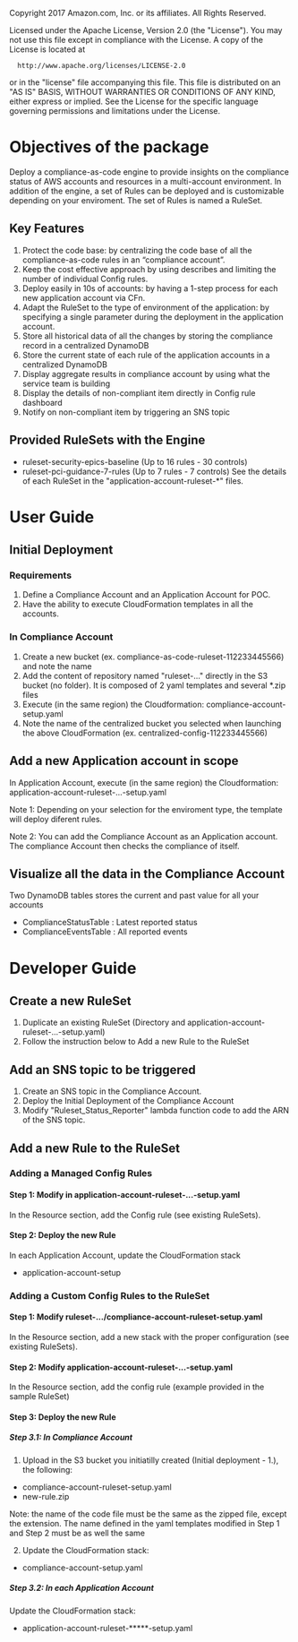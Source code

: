   Copyright 2017 Amazon.com, Inc. or its affiliates. All Rights Reserved.
  
  Licensed under the Apache License, Version 2.0 (the "License").
  You may not use this file except in compliance with the License.
  A copy of the License is located at
  
      http://www.apache.org/licenses/LICENSE-2.0
  
  or in the "license" file accompanying this file. This file is distributed 
  on an "AS IS" BASIS, WITHOUT WARRANTIES OR CONDITIONS OF ANY KIND, either 
  express or implied. See the License for the specific language governing 
  permissions and limitations under the License.

# Objectives of the package
Deploy a compliance-as-code engine to provide insights on the compliance status of AWS accounts and resources in a multi-account environment. In addition of the engine, a set of Rules can be deployed and is customizable depending on your enviroment. The set of Rules is named a RuleSet.

## Key Features
1. Protect the code base: by centralizing the code base of all the compliance-as-code rules in an “compliance account”.
2. Keep the cost effective approach by using describes and limiting the number of individual Config rules.
3. Deploy easily in 10s of accounts: by having a 1-step process for each new application account via CFn.
4. Adapt the RuleSet to the type of environment of the application: by specifying a single parameter during the deployment in the application account.
5. Store all historical data of all the changes by storing the compliance record in a centralized DynamoDB 
6. Store the current state of each rule of the application accounts in a centralized DynamoDB
7. Display aggregate results in compliance account by using what the service team is building
8. Display the details of non-compliant item directly in Config rule dashboard
9. Notify on non-compliant item by triggering an SNS topic

## Provided RuleSets with the Engine
* ruleset-security-epics-baseline (Up to 16 rules - 30 controls)
* ruleset-pci-guidance-7-rules (Up to 7 rules - 7 controls)
See the details of each RuleSet in the "application-account-ruleset-*" files.

# User Guide

## Initial Deployment

### Requirements
1. Define a Compliance Account and an Application Account for POC.
2. Have the ability to execute CloudFormation templates in all the accounts.

### In Compliance Account
1. Create a new bucket (ex. compliance-as-code-ruleset-112233445566) and note the name
2. Add the content of repository named "ruleset-..." directly in the S3 bucket (no folder). It is composed of 2 yaml templates and several *.zip files
3. Execute (in the same region) the Cloudformation: compliance-account-setup.yaml
4. Note the name of the centralized bucket you selected when launching the above CloudFormation (ex. centralized-config-112233445566)

## Add a new Application account in scope

In Application Account, execute (in the same region) the Cloudformation: application-account-ruleset-...-setup.yaml

Note 1: Depending on your selection for the enviroment type, the template will deploy diferent rules.

Note 2: You can add the Compliance Account as an Application account. The compliance Account then checks the compliance of itself.

## Visualize all the data in the Compliance Account

Two DynamoDB tables stores the current and past value for all your accounts
- ComplianceStatusTable : Latest reported status
- ComplianceEventsTable : All reported events

# Developer Guide

## Create a new RuleSet
1. Duplicate an existing RuleSet (Directory and application-account-ruleset-...-setup.yaml)
2. Follow the instruction below to Add a new Rule to the RuleSet

## Add an SNS topic to be triggered
1. Create an SNS topic in the Compliance Account.
2. Deploy the Initial Deployment of the Compliance Account 
3. Modify "Ruleset_Status_Reporter" lambda function code to add the ARN of the SNS topic. 

## Add a new Rule to the RuleSet

### Adding a Managed Config Rules

#### Step 1: Modify in application-account-ruleset-...-setup.yaml

In the Resource section, add the Config rule (see existing RuleSets).

#### Step 2: Deploy the new Rule

In each Application Account, update the CloudFormation stack
- application-account-setup

### Adding a Custom Config Rules to the RuleSet

#### Step 1: Modify ruleset-.../compliance-account-ruleset-setup.yaml

In the Resource section, add a new stack with the proper configuration (see existing RuleSets).

#### Step 2: Modify application-account-ruleset-...-setup.yaml

In the Resource section, add the config rule (example provided in the sample RuleSet)

#### Step 3: Deploy the new Rule

##### Step 3.1: In Compliance Account

1. Upload in the S3 bucket you initiatilly created (Initial deployment - 1.), the following:
- compliance-account-ruleset-setup.yaml
- new-rule.zip

Note: the name of the code file must be the same as the zipped file, except the extension. The name defined in the yaml templates modified in Step 1 and Step 2 must be as well the same

2. Update the CloudFormation stack:
- compliance-account-setup.yaml

##### Step 3.2: In each Application Account

Update the CloudFormation stack:
- application-account-ruleset-*****-setup.yaml


